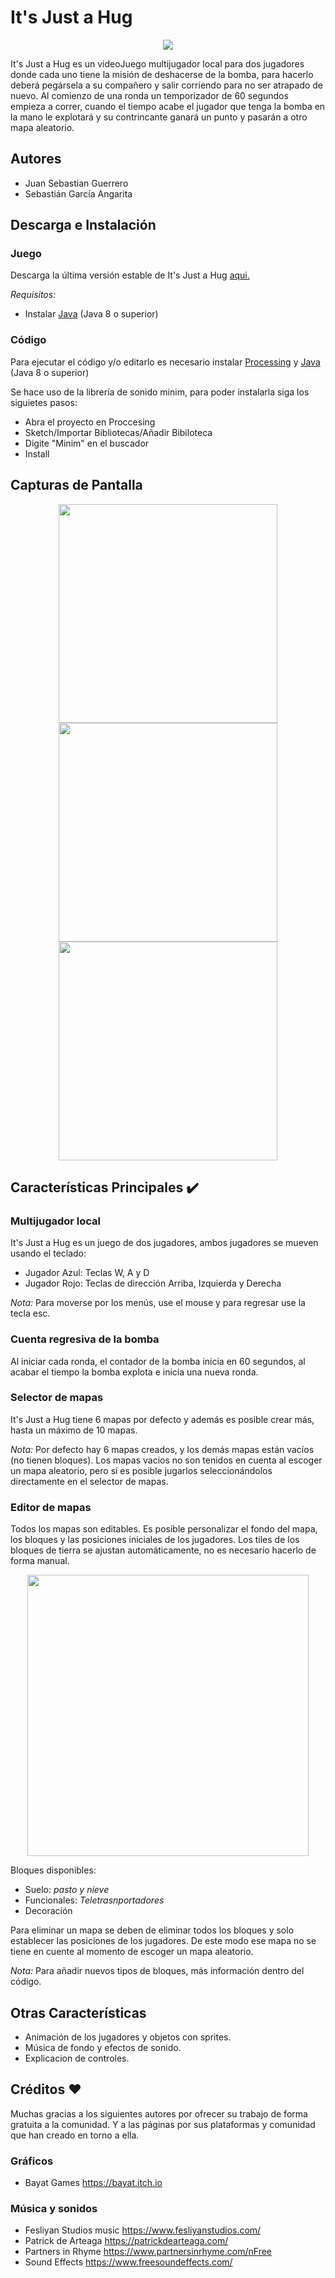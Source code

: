 It's Just a Hug
================

<p align= "center">
	<img src="https://user-images.githubusercontent.com/68023761/91249232-15db1000-e71c-11ea-910e-5a27f9632ae0.png">
</p>

It's Just a Hug es un videoJuego multijugador local para dos jugadores donde cada uno tiene la misión de deshacerse de la bomba, para hacerlo deberá pegársela a su compañero y salir corriendo para no ser atrapado de nuevo. Al comienzo de una ronda un temporizador de 60 segundos empieza a correr, cuando el tiempo acabe el jugador que tenga la bomba en la mano le explotará y su contrincante ganará un punto y pasarán a otro mapa aleatorio.

## Autores
- Juan Sebastian Guerrero
- Sebastián García Angarita

## Descarga e Instalación
### Juego
Descarga la última versión estable de It's Just a Hug [aqui.](https://github.com/Computer-Programming-I-UIS/game-it-s-just-a-hug/releases)

*Requisitos:*
- Instalar [Java](https://www.java.com/es/download/) (Java 8 o superior)

### Código
Para ejecutar el código y/o editarlo es necesario instalar [Processing](https://processing.org/download/) y [Java](https://www.java.com/es/download/) (Java 8 o superior)

Se hace uso de la librería de sonido minim, para poder instalarla siga los siguietes pasos:
- Abra el proyecto en Proccesing
- Sketch/Importar Bibliotecas/Añadir Bibiloteca
- Digite "Minim" en el buscador
- Install

## Capturas de Pantalla
<p align= "center">
  <img src="https://user-images.githubusercontent.com/62948474/92427256-a91b3900-f151-11ea-8463-4ca291a3660f.PNG" width="350"/>
  <img src="https://user-images.githubusercontent.com/62948474/92431235-9a864f00-f15c-11ea-893a-52aaf55b1f22.PNG" width="350"/>

  <img src="https://user-images.githubusercontent.com/62948474/92431038-0e742780-f15c-11ea-99f7-94d171b52932.PNG" width="350"/>
</p>

## Características Principales :heavy_check_mark:
### Multijugador local
It's Just a Hug es un juego de dos jugadores, ambos jugadores se mueven usando el teclado:
- Jugador Azul: Teclas W, A y D
- Jugador Rojo: Teclas de dirección Arriba, Izquierda y Derecha

*Nota:* Para moverse por los menús, use el mouse y para regresar use la tecla esc.

### Cuenta regresiva de la bomba
Al iniciar cada ronda, el contador de la bomba inicia en 60 segundos, al acabar el tiempo la bomba explota e inicia una nueva ronda.

### Selector de mapas
It's Just a Hug tiene 6 mapas por defecto y además es posible crear más, hasta un máximo de 10 mapas.

*Nota:* Por defecto hay 6 mapas creados, y los demás mapas están vacíos (no tienen bloques). Los mapas vacios no son tenidos en cuenta al escoger un mapa aleatorio, pero sí es posible jugarlos seleccionándolos directamente en el selector de mapas.

### Editor de mapas
Todos los mapas son editables. Es posible personalizar el fondo del mapa, los bloques y las posiciones iniciales de los jugadores.
Los tiles de los bloques de tierra se ajustan automáticamente, no es necesario hacerlo de forma manual.

<p align= "center">
  <img src="https://user-images.githubusercontent.com/62948474/92431392-0668b780-f15d-11ea-8f0b-a67d35b6e5c9.PNG" width="450"/>
</p>

Bloques disponibles:
- Suelo: *pasto y nieve*
- Funcionales: *Teletrasnportadores*
- Decoración

Para eliminar un mapa se deben de eliminar todos los bloques y solo establecer las posiciones de los jugadores. De este modo ese mapa no se tiene en cuente al momento de escoger un mapa aleatorio.

*Nota:* Para añadir nuevos tipos de bloques, más información dentro del código.

## Otras Características
- Animación de los jugadores y objetos con sprites.
- Música de fondo y efectos de sonido.
- Explicacion de controles.
  
## Créditos :heart:
Muchas gracias a los siguientes autores por ofrecer su trabajo de forma gratuita a la comunidad. Y a las páginas por sus plataformas y comunidad que han creado en torno a ella.
### Gráficos
- Bayat Games https://bayat.itch.io
### Música y sonidos
- Fesliyan Studios music https://www.fesliyanstudios.com/
- Patrick de Arteaga https://patrickdearteaga.com/
- Partners in Rhyme https://www.partnersinrhyme.com/nFree
- Sound Effects https://www.freesoundeffects.com/
